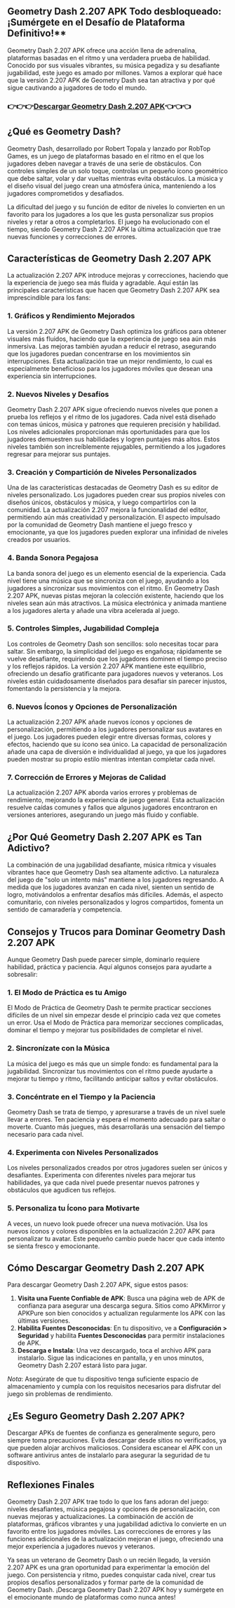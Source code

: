## Geometry Dash 2.207 APK Todo desbloqueado: ¡Sumérgete en el Desafío de Plataforma Definitivo!**

Geometry Dash 2.207 APK ofrece una acción llena de adrenalina, plataformas basadas en el ritmo y una verdadera prueba de habilidad. Conocido por sus visuales vibrantes, su música pegadiza y su desafiante jugabilidad, este juego es amado por millones. Vamos a explorar qué hace que la versión 2.207 APK de Geometry Dash sea tan atractiva y por qué sigue cautivando a jugadores de todo el mundo.

### 👉👉👉[Descargar Geometry Dash 2.207 APK](https://badatiapk.com/es/geometry-dash/)👈👈👈

## ¿Qué es Geometry Dash?

Geometry Dash, desarrollado por Robert Topala y lanzado por RobTop Games, es un juego de plataformas basado en el ritmo en el que los jugadores deben navegar a través de una serie de obstáculos. Con controles simples de un solo toque, controlas un pequeño ícono geométrico que debe saltar, volar y dar vueltas mientras evita obstáculos. La música y el diseño visual del juego crean una atmósfera única, manteniendo a los jugadores comprometidos y desafiados.

La dificultad del juego y su función de editor de niveles lo convierten en un favorito para los jugadores a los que les gusta personalizar sus propios niveles y retar a otros a completarlos. El juego ha evolucionado con el tiempo, siendo Geometry Dash 2.207 APK la última actualización que trae nuevas funciones y correcciones de errores.

## Características de Geometry Dash 2.207 APK

La actualización 2.207 APK introduce mejoras y correcciones, haciendo que la experiencia de juego sea más fluida y agradable. Aquí están las principales características que hacen que Geometry Dash 2.207 APK sea imprescindible para los fans:

### 1. **Gráficos y Rendimiento Mejorados**

La versión 2.207 APK de Geometry Dash optimiza los gráficos para obtener visuales más fluidos, haciendo que la experiencia de juego sea aún más inmersiva. Las mejoras también ayudan a reducir el retraso, asegurando que los jugadores puedan concentrarse en los movimientos sin interrupciones. Esta actualización trae un mejor rendimiento, lo cual es especialmente beneficioso para los jugadores móviles que desean una experiencia sin interrupciones.

### 2. **Nuevos Niveles y Desafíos**

Geometry Dash 2.207 APK sigue ofreciendo nuevos niveles que ponen a prueba los reflejos y el ritmo de los jugadores. Cada nivel está diseñado con temas únicos, música y patrones que requieren precisión y habilidad. Los niveles adicionales proporcionan más oportunidades para que los jugadores demuestren sus habilidades y logren puntajes más altos. Estos niveles también son increíblemente rejugables, permitiendo a los jugadores regresar para mejorar sus puntajes.

### 3. **Creación y Compartición de Niveles Personalizados**

Una de las características destacadas de Geometry Dash es su editor de niveles personalizado. Los jugadores pueden crear sus propios niveles con diseños únicos, obstáculos y música, y luego compartirlos con la comunidad. La actualización 2.207 mejora la funcionalidad del editor, permitiendo aún más creatividad y personalización. El aspecto impulsado por la comunidad de Geometry Dash mantiene el juego fresco y emocionante, ya que los jugadores pueden explorar una infinidad de niveles creados por usuarios.

### 4. **Banda Sonora Pegajosa**

La banda sonora del juego es un elemento esencial de la experiencia. Cada nivel tiene una música que se sincroniza con el juego, ayudando a los jugadores a sincronizar sus movimientos con el ritmo. En Geometry Dash 2.207 APK, nuevas pistas mejoran la colección existente, haciendo que los niveles sean aún más atractivos. La música electrónica y animada mantiene a los jugadores alerta y añade una vibra acelerada al juego.

### 5. **Controles Simples, Jugabilidad Compleja**

Los controles de Geometry Dash son sencillos: solo necesitas tocar para saltar. Sin embargo, la simplicidad del juego es engañosa; rápidamente se vuelve desafiante, requiriendo que los jugadores dominen el tiempo preciso y los reflejos rápidos. La versión 2.207 APK mantiene este equilibrio, ofreciendo un desafío gratificante para jugadores nuevos y veteranos. Los niveles están cuidadosamente diseñados para desafiar sin parecer injustos, fomentando la persistencia y la mejora.

### 6. **Nuevos Íconos y Opciones de Personalización**

La actualización 2.207 APK añade nuevos íconos y opciones de personalización, permitiendo a los jugadores personalizar sus avatares en el juego. Los jugadores pueden elegir entre diversas formas, colores y efectos, haciendo que su ícono sea único. La capacidad de personalización añade una capa de diversión e individualidad al juego, ya que los jugadores pueden mostrar su propio estilo mientras intentan completar cada nivel.

### 7. **Corrección de Errores y Mejoras de Calidad**

La actualización 2.207 APK aborda varios errores y problemas de rendimiento, mejorando la experiencia de juego general. Esta actualización resuelve caídas comunes y fallos que algunos jugadores encontraron en versiones anteriores, asegurando un juego más fluido y confiable.

## ¿Por Qué Geometry Dash 2.207 APK es Tan Adictivo?

La combinación de una jugabilidad desafiante, música rítmica y visuales vibrantes hace que Geometry Dash sea altamente adictivo. La naturaleza del juego de "solo un intento más" mantiene a los jugadores regresando. A medida que los jugadores avanzan en cada nivel, sienten un sentido de logro, motivándolos a enfrentar desafíos más difíciles. Además, el aspecto comunitario, con niveles personalizados y logros compartidos, fomenta un sentido de camaradería y competencia.

## Consejos y Trucos para Dominar Geometry Dash 2.207 APK

Aunque Geometry Dash puede parecer simple, dominarlo requiere habilidad, práctica y paciencia. Aquí algunos consejos para ayudarte a sobresalir:

### 1. **El Modo de Práctica es tu Amigo**

El Modo de Práctica de Geometry Dash te permite practicar secciones difíciles de un nivel sin empezar desde el principio cada vez que cometes un error. Usa el Modo de Práctica para memorizar secciones complicadas, dominar el tiempo y mejorar tus posibilidades de completar el nivel.

### 2. **Sincronízate con la Música**

La música del juego es más que un simple fondo: es fundamental para la jugabilidad. Sincronizar tus movimientos con el ritmo puede ayudarte a mejorar tu tiempo y ritmo, facilitando anticipar saltos y evitar obstáculos.

### 3. **Concéntrate en el Tiempo y la Paciencia**

Geometry Dash se trata de tiempo, y apresurarse a través de un nivel suele llevar a errores. Ten paciencia y espera el momento adecuado para saltar o moverte. Cuanto más juegues, más desarrollarás una sensación del tiempo necesario para cada nivel.

### 4. **Experimenta con Niveles Personalizados**

Los niveles personalizados creados por otros jugadores suelen ser únicos y desafiantes. Experimenta con diferentes niveles para mejorar tus habilidades, ya que cada nivel puede presentar nuevos patrones y obstáculos que agudicen tus reflejos.

### 5. **Personaliza tu Ícono para Motivarte**

A veces, un nuevo look puede ofrecer una nueva motivación. Usa los nuevos íconos y colores disponibles en la actualización 2.207 APK para personalizar tu avatar. Este pequeño cambio puede hacer que cada intento se sienta fresco y emocionante.

## Cómo Descargar Geometry Dash 2.207 APK

Para descargar Geometry Dash 2.207 APK, sigue estos pasos:

1. **Visita una Fuente Confiable de APK**: Busca una página web de APK de confianza para asegurar una descarga segura. Sitios como APKMirror y APKPure son bien conocidos y actualizan regularmente los APK con las últimas versiones.
2. **Habilita Fuentes Desconocidas**: En tu dispositivo, ve a **Configuración > Seguridad** y habilita **Fuentes Desconocidas** para permitir instalaciones de APK.
3. **Descarga e Instala**: Una vez descargado, toca el archivo APK para instalarlo. Sigue las indicaciones en pantalla, y en unos minutos, Geometry Dash 2.207 estará listo para jugar.

*Nota*: Asegúrate de que tu dispositivo tenga suficiente espacio de almacenamiento y cumpla con los requisitos necesarios para disfrutar del juego sin problemas de rendimiento.

## ¿Es Seguro Geometry Dash 2.207 APK?

Descargar APKs de fuentes de confianza es generalmente seguro, pero siempre toma precauciones. Evita descargar desde sitios no verificados, ya que pueden alojar archivos maliciosos. Considera escanear el APK con un software antivirus antes de instalarlo para asegurar la seguridad de tu dispositivo.

## Reflexiones Finales

Geometry Dash 2.207 APK trae todo lo que los fans adoran del juego: niveles desafiantes, música pegajosa y opciones de personalización, con nuevas mejoras y actualizaciones. La combinación de acción de plataformas, gráficos vibrantes y una jugabilidad adictiva lo convierte en un favorito entre los jugadores móviles. Las correcciones de errores y las funciones adicionales de la actualización mejoran el juego, ofreciendo una mejor experiencia a jugadores nuevos y veteranos.

Ya seas un veterano de Geometry Dash o un recién llegado, la versión 2.207 APK es una gran oportunidad para experimentar la emoción del juego. Con persistencia y ritmo, puedes conquistar cada nivel, crear tus propios desafíos personalizados y formar parte de la comunidad de Geometry Dash. ¡Descarga Geometry Dash 2.207 APK hoy y sumérgete en el emocionante mundo de plataformas como nunca antes!
